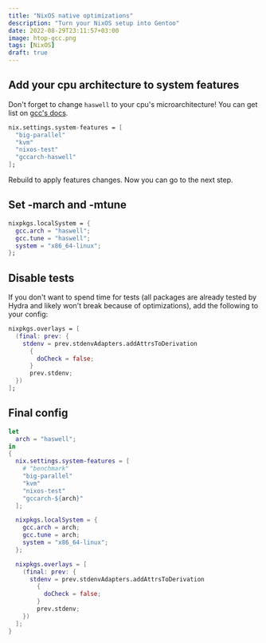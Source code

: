 ```yaml
---
title: "NixOS native optimizations"
description: "Turn your NixOS setup into Gentoo"
date: 2022-08-29T23:11:57+03:00
image: htop-gcc.png
tags: [NixOS]
draft: true
---
```


## Add your cpu architecture to system features

Don't forget to change `haswell` to your cpu's microarchitecture! You can get
list on [gcc's docs](https://gcc.gnu.org/onlinedocs/gcc/x86-Options.html).

```nix
nix.settings.system-features = [
  "big-parallel"
  "kvm"
  "nixos-test"
  "gccarch-haswell"
];
```

Rebuild to apply features changes. Now you can go to the next step.

## Set -march and -mtune

```nix
nixpkgs.localSystem = {
  gcc.arch = "haswell";
  gcc.tune = "haswell";
  system = "x86_64-linux";
};
```

## Disable tests

If you don't want to spend time for tests (all packages are already tested by
Hydra and likely won't break because of optimizations), add the following to
your config:

```nix
nixpkgs.overlays = [
  (final: prev: {
    stdenv = prev.stdenvAdapters.addAttrsToDerivation
      {
        doCheck = false;
      }
      prev.stdenv;
  })
];
```

## Final config

```nix
let
  arch = "haswell";
in
{
  nix.settings.system-features = [
    # "benchmark"
    "big-parallel"
    "kvm"
    "nixos-test"
    "gccarch-${arch}"
  ];

  nixpkgs.localSystem = {
    gcc.arch = arch;
    gcc.tune = arch;
    system = "x86_64-linux";
  };

  nixpkgs.overlays = [
    (final: prev: {
      stdenv = prev.stdenvAdapters.addAttrsToDerivation
        {
          doCheck = false;
        }
        prev.stdenv;
    })
  ];
}
```

